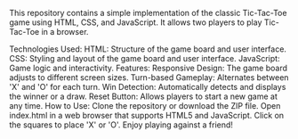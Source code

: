 This repository contains a simple implementation of the classic Tic-Tac-Toe game using HTML, CSS, and JavaScript. It allows two players to play Tic-Tac-Toe in a browser.

Technologies Used:
HTML: Structure of the game board and user interface.
CSS: Styling and layout of the game board and user interface.
JavaScript: Game logic and interactivity.
Features:
Responsive Design: The game board adjusts to different screen sizes.
Turn-based Gameplay: Alternates between 'X' and 'O' for each turn.
Win Detection: Automatically detects and displays the winner or a draw.
Reset Button: Allows players to start a new game at any time.
How to Use:
Clone the repository or download the ZIP file.
Open index.html in a web browser that supports HTML5 and JavaScript.
Click on the squares to place 'X' or 'O'.
Enjoy playing against a friend!

